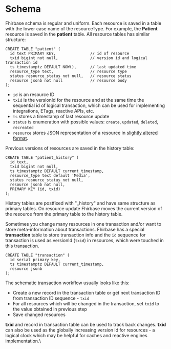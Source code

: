 # Schema

Fhirbase schema is regular and uniform. Each resource is saved in a table with the lower case name of the resourceType. For example, the **Patient** resource is saved in the **patient** table. All resource tables has similar structure:

```
CREATE TABLE "patient" (
  id text PRIMARY KEY,               // id of resource
  txid bigint not null,              // version id and logical transaction id
  ts timestamptz DEFAULT NOW(),      // last updated time
  resource_type text,                // resource type
  status resource_status not null,   // resource status
  resource jsonb not null            // resource body
);
```

* `id` is an resource ID
* `txid` is the versionId for the resource and at the same time the sequential id of logical transaction, which can be used for implementing integrations, ETags, reactive APIs, etc.
* `ts` stores a timestamp of last resource update
* `status` is enumeration with possible values: `create`, `updated`, `deleted`, `recreated`
* `resource` stores JSON representation of a resource in [slightly altered format](json-format).

Previous versions of resources are saved in the history table:

```
CREATE TABLE "patient_history" (
  id text, 
  txid bigint not null, 
  ts timestamptz DEFAULT current_timestamp,
  resource_type text default 'Media', 
  status resource_status not null,  
  resource jsonb not null, 
  PRIMARY KEY (id, txid)
);
```

History tables are postfixed with "\_history" and have same structure as primary tables. On resource update Fhirbase moves the current version of the resource from the primary table to the history table.

Sometimes you change many resources in one transaction and/or want to store meta-information about transactions. Fhirbase has a special **transaction** table to store transaction info and the `id` sequence for transaction is used as versionId (`txid`) in resources, which were touched in this transaction.

```
CREATE TABLE "transaction" ( 
  id serial primary key, 
  ts timestamptz DEFAULT current_timestamp,
  resource jsonb
);
```

The schematic transaction workflow usually looks like this:

* Create a new record in the transaction table or get next transaction ID from transaction ID sequence - `txid`
* For all resources which will be changed in the transaction, set `txid` to the value obtained in previous step
* Save changed resources

**txid** and record in transaction table can be used to track back changes. **txid** can also be used as the globally increasing version id for resources - a logical clock which may be helpful for caches and reactive engines implementation.\
